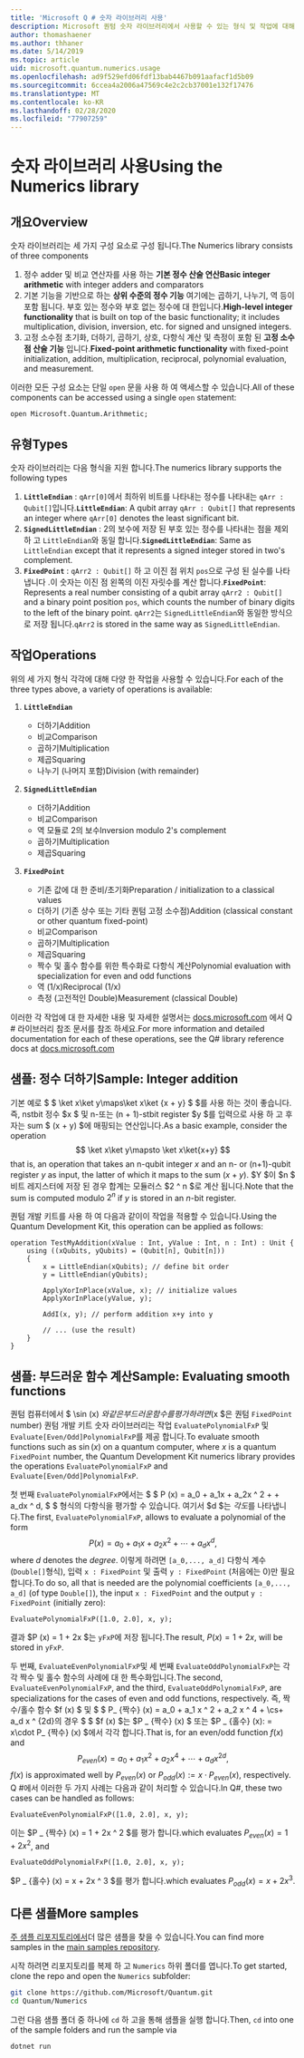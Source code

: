 ```yaml
---
title: 'Microsoft Q # 숫자 라이브러리 사용'
description: Microsoft 퀀텀 숫자 라이브러리에서 사용할 수 있는 형식 및 작업에 대해 알아봅니다.
author: thomashaener
ms.author: thhaner
ms.date: 5/14/2019
ms.topic: article
uid: microsoft.quantum.numerics.usage
ms.openlocfilehash: ad9f529efd06fdf13bab4467b091aafacf1d5b09
ms.sourcegitcommit: 6ccea4a2006a47569c4e2c2cb37001e132f17476
ms.translationtype: MT
ms.contentlocale: ko-KR
ms.lasthandoff: 02/28/2020
ms.locfileid: "77907259"
---
```

# <a name="using-the-numerics-library"></a><span data-ttu-id="04d85-103">숫자 라이브러리 사용</span><span class="sxs-lookup"><span data-stu-id="04d85-103">Using the Numerics library</span></span>

## <a name="overview"></a><span data-ttu-id="04d85-104">개요</span><span class="sxs-lookup"><span data-stu-id="04d85-104">Overview</span></span>

<span data-ttu-id="04d85-105">숫자 라이브러리는 세 가지 구성 요소로 구성 됩니다.</span><span class="sxs-lookup"><span data-stu-id="04d85-105">The Numerics library consists of three components</span></span>

1. <span data-ttu-id="04d85-106">정수 adder 및 비교 연산자를 사용 하는 **기본 정수 산술 연산**</span><span class="sxs-lookup"><span data-stu-id="04d85-106">**Basic integer arithmetic** with integer adders and comparators</span></span>
1. <span data-ttu-id="04d85-107">기본 기능을 기반으로 하는 **상위 수준의 정수 기능** 여기에는 곱하기, 나누기, 역 등이 포함 됩니다.  부호 있는 정수와 부호 없는 정수에 대 한입니다.</span><span class="sxs-lookup"><span data-stu-id="04d85-107">**High-level integer functionality** that is built on top of the basic  functionality; it includes multiplication, division, inversion, etc.  for signed and unsigned integers.</span></span>
1. <span data-ttu-id="04d85-108">고정 소수점 초기화, 더하기, 곱하기, 상호, 다항식 계산 및 측정이 포함 된 **고정 소수점 산술 기능** 입니다.</span><span class="sxs-lookup"><span data-stu-id="04d85-108">**Fixed-point arithmetic functionality** with fixed-point initialization,  addition, multiplication, reciprocal, polynomial evaluation, and measurement.</span></span>

<span data-ttu-id="04d85-109">이러한 모든 구성 요소는 단일 `open` 문을 사용 하 여 액세스할 수 있습니다.</span><span class="sxs-lookup"><span data-stu-id="04d85-109">All of these components can be accessed using a single `open` statement:</span></span>
```qsharp
open Microsoft.Quantum.Arithmetic;
```

## <a name="types"></a><span data-ttu-id="04d85-110">유형</span><span class="sxs-lookup"><span data-stu-id="04d85-110">Types</span></span>

<span data-ttu-id="04d85-111">숫자 라이브러리는 다음 형식을 지원 합니다.</span><span class="sxs-lookup"><span data-stu-id="04d85-111">The numerics library supports the following types</span></span>

1. <span data-ttu-id="04d85-112">**`LittleEndian`** : `qArr[0]`에서 최하위 비트를 나타내는 정수를 나타내는 `qArr : Qubit[]`입니다.</span><span class="sxs-lookup"><span data-stu-id="04d85-112">**`LittleEndian`**: A qubit array `qArr : Qubit[]` that represents an integer where `qArr[0]` denotes the least significant bit.</span></span>
1. <span data-ttu-id="04d85-113">**`SignedLittleEndian`** : 2의 보수에 저장 된 부호 있는 정수를 나타내는 점을 제외 하 고 `LittleEndian`와 동일 합니다.</span><span class="sxs-lookup"><span data-stu-id="04d85-113">**`SignedLittleEndian`**: Same as `LittleEndian` except that it represents a signed integer stored in two's complement.</span></span>
1. <span data-ttu-id="04d85-114">**`FixedPoint`** : `qArr2 : Qubit[]` 하 고 이진 점 위치 `pos`으로 구성 된 실수를 나타냅니다 .이 숫자는 이진 점 왼쪽의 이진 자릿수를 계산 합니다.</span><span class="sxs-lookup"><span data-stu-id="04d85-114">**`FixedPoint`**: Represents a real number consisting of a qubit array `qArr2 : Qubit[]` and a binary point position `pos`, which counts the number of binary digits to the left of the binary point.</span></span> <span data-ttu-id="04d85-115">`qArr2`는 `SignedLittleEndian`와 동일한 방식으로 저장 됩니다.</span><span class="sxs-lookup"><span data-stu-id="04d85-115">`qArr2` is stored in the same way as `SignedLittleEndian`.</span></span>

## <a name="operations"></a><span data-ttu-id="04d85-116">작업</span><span class="sxs-lookup"><span data-stu-id="04d85-116">Operations</span></span>

<span data-ttu-id="04d85-117">위의 세 가지 형식 각각에 대해 다양 한 작업을 사용할 수 있습니다.</span><span class="sxs-lookup"><span data-stu-id="04d85-117">For each of the three types above, a variety of operations is available:</span></span>

1. **`LittleEndian`**
    - <span data-ttu-id="04d85-118">더하기</span><span class="sxs-lookup"><span data-stu-id="04d85-118">Addition</span></span>
    - <span data-ttu-id="04d85-119">비교</span><span class="sxs-lookup"><span data-stu-id="04d85-119">Comparison</span></span>
    - <span data-ttu-id="04d85-120">곱하기</span><span class="sxs-lookup"><span data-stu-id="04d85-120">Multiplication</span></span>
    - <span data-ttu-id="04d85-121">제곱</span><span class="sxs-lookup"><span data-stu-id="04d85-121">Squaring</span></span>
    - <span data-ttu-id="04d85-122">나누기 (나머지 포함)</span><span class="sxs-lookup"><span data-stu-id="04d85-122">Division (with remainder)</span></span>

1. **`SignedLittleEndian`**
    - <span data-ttu-id="04d85-123">더하기</span><span class="sxs-lookup"><span data-stu-id="04d85-123">Addition</span></span>
    - <span data-ttu-id="04d85-124">비교</span><span class="sxs-lookup"><span data-stu-id="04d85-124">Comparison</span></span>
    - <span data-ttu-id="04d85-125">역 모듈로 2의 보수</span><span class="sxs-lookup"><span data-stu-id="04d85-125">Inversion modulo 2's complement</span></span>
    - <span data-ttu-id="04d85-126">곱하기</span><span class="sxs-lookup"><span data-stu-id="04d85-126">Multiplication</span></span>
    - <span data-ttu-id="04d85-127">제곱</span><span class="sxs-lookup"><span data-stu-id="04d85-127">Squaring</span></span>

1. **`FixedPoint`**
    - <span data-ttu-id="04d85-128">기존 값에 대 한 준비/초기화</span><span class="sxs-lookup"><span data-stu-id="04d85-128">Preparation / initialization to a classical values</span></span>
    - <span data-ttu-id="04d85-129">더하기 (기존 상수 또는 기타 퀀텀 고정 소수점)</span><span class="sxs-lookup"><span data-stu-id="04d85-129">Addition (classical constant or other quantum fixed-point)</span></span>
    - <span data-ttu-id="04d85-130">비교</span><span class="sxs-lookup"><span data-stu-id="04d85-130">Comparison</span></span>
    - <span data-ttu-id="04d85-131">곱하기</span><span class="sxs-lookup"><span data-stu-id="04d85-131">Multiplication</span></span>
    - <span data-ttu-id="04d85-132">제곱</span><span class="sxs-lookup"><span data-stu-id="04d85-132">Squaring</span></span>
    - <span data-ttu-id="04d85-133">짝수 및 홀수 함수를 위한 특수화로 다항식 계산</span><span class="sxs-lookup"><span data-stu-id="04d85-133">Polynomial evaluation with specialization for even and odd functions</span></span>
    - <span data-ttu-id="04d85-134">역 (1/x)</span><span class="sxs-lookup"><span data-stu-id="04d85-134">Reciprocal (1/x)</span></span>
    - <span data-ttu-id="04d85-135">측정 (고전적인 Double)</span><span class="sxs-lookup"><span data-stu-id="04d85-135">Measurement (classical Double)</span></span>

<span data-ttu-id="04d85-136">이러한 각 작업에 대 한 자세한 내용 및 자세한 설명서는 [docs.microsoft.com](https://docs.microsoft.com/quantum) 에서 Q # 라이브러리 참조 문서를 참조 하세요.</span><span class="sxs-lookup"><span data-stu-id="04d85-136">For more information and detailed documentation for each of these operations, see the Q# library reference docs at [docs.microsoft.com](https://docs.microsoft.com/quantum)</span></span>

## <a name="sample-integer-addition"></a><span data-ttu-id="04d85-137">샘플: 정수 더하기</span><span class="sxs-lookup"><span data-stu-id="04d85-137">Sample: Integer addition</span></span>

<span data-ttu-id="04d85-138">기본 예로 $ $ \ket x\ket y\maps\ket x\ket {x + y} $ $를 사용 하는 것이 좋습니다. 즉, nstbit 정수 $x $ 및 n-또는 (n + 1)-stbit register $y $를 입력으로 사용 하 고 후자는 sum $ (x + y) $에 매핑되는 연산입니다.</span><span class="sxs-lookup"><span data-stu-id="04d85-138">As a basic example, consider the operation $$ \ket x\ket y\mapsto \ket x\ket{x+y} $$ that is, an operation that takes an n-qubit integer $x$ and an n- or (n+1)-qubit register $y$ as input, the latter of which it maps to the sum $(x+y)$.</span></span> <span data-ttu-id="04d85-139">$Y $이 $n $ 비트 레지스터에 저장 된 경우 합계는 모듈러스 $2 ^ n $로 계산 됩니다.</span><span class="sxs-lookup"><span data-stu-id="04d85-139">Note that the sum is computed modulo $2^n$ if $y$ is stored in an $n$-bit register.</span></span>

<span data-ttu-id="04d85-140">퀀텀 개발 키트를 사용 하 여 다음과 같이이 작업을 적용할 수 있습니다.</span><span class="sxs-lookup"><span data-stu-id="04d85-140">Using the Quantum Development Kit, this operation can be applied as follows:</span></span>
```qsharp
operation TestMyAddition(xValue : Int, yValue : Int, n : Int) : Unit {
    using ((xQubits, yQubits) = (Qubit[n], Qubit[n]))
    {
        x = LittleEndian(xQubits); // define bit order
        y = LittleEndian(yQubits);
        
        ApplyXorInPlace(xValue, x); // initialize values
        ApplyXorInPlace(yValue, y);
        
        AddI(x, y); // perform addition x+y into y
        
        // ... (use the result)
    }
}
```

## <a name="sample-evaluating-smooth-functions"></a><span data-ttu-id="04d85-141">샘플: 부드러운 함수 계산</span><span class="sxs-lookup"><span data-stu-id="04d85-141">Sample: Evaluating smooth functions</span></span>

<span data-ttu-id="04d85-142">퀀텀 컴퓨터에서 $ \sin (x) $와 같은 부드러운 함수를 평가 하려면 ($x $은 퀀텀 `FixedPoint` number) 퀀텀 개발 키트 숫자 라이브러리는 작업 `EvaluatePolynomialFxP` 및 `Evaluate[Even/Odd]PolynomialFxP`를 제공 합니다.</span><span class="sxs-lookup"><span data-stu-id="04d85-142">To evaluate smooth functions such as $\sin(x)$ on a quantum computer, where $x$ is a quantum `FixedPoint` number, the Quantum Development Kit numerics library provides the operations `EvaluatePolynomialFxP` and `Evaluate[Even/Odd]PolynomialFxP`.</span></span>

<span data-ttu-id="04d85-143">첫 번째 `EvaluatePolynomialFxP`에서는 $ $ P (x) = a_0 + a_1x + a_2x ^ 2 + \+ a_dx ^ d, $ $ 형식의 다항식을 평가할 수 있습니다. 여기서 $d $는 *각도*를 나타냅니다.</span><span class="sxs-lookup"><span data-stu-id="04d85-143">The first, `EvaluatePolynomialFxP`, allows to evaluate a polynomial of the form $$ P(x) = a_0 + a_1x + a_2x^2 + \cdots + a_dx^d, $$ where $d$ denotes the *degree*.</span></span> <span data-ttu-id="04d85-144">이렇게 하려면 `[a_0,..., a_d]` 다항식 계수 (`Double[]`형식), 입력 `x : FixedPoint` 및 출력 `y : FixedPoint` (처음에는 0)만 필요 합니다.</span><span class="sxs-lookup"><span data-stu-id="04d85-144">To do so, all that is needed are the polynomial coefficients `[a_0,..., a_d]` (of type `Double[]`), the input `x : FixedPoint` and the output `y : FixedPoint` (initially zero):</span></span>
```qsharp
EvaluatePolynomialFxP([1.0, 2.0], x, y);
```
<span data-ttu-id="04d85-145">결과 $P (x) = 1 + 2x $는 `yFxP`에 저장 됩니다.</span><span class="sxs-lookup"><span data-stu-id="04d85-145">The result, $P(x)=1+2x$, will be stored in `yFxP`.</span></span>

<span data-ttu-id="04d85-146">두 번째, `EvaluateEvenPolynomialFxP`및 세 번째 `EvaluateOddPolynomialFxP`는 각각 짝수 및 홀수 함수의 사례에 대 한 특수화입니다.</span><span class="sxs-lookup"><span data-stu-id="04d85-146">The second, `EvaluateEvenPolynomialFxP`, and the third, `EvaluateOddPolynomialFxP`, are specializations for the cases of even and odd functions, respectively.</span></span> <span data-ttu-id="04d85-147">즉, 짝수/홀수 함수 $f (x) $ 및 $ $ P_ {짝수} (x) = a_0 + a_1 x ^ 2 + a_2 x ^ 4 + \cs+ a_d x ^ {2d}의 경우 $ $ $f (x) $는 $P _ {짝수} (x) $ 또는 $P _ {홀수} (x): = x\cdot P_ {짝수} (x) $에서 각각 합니다.</span><span class="sxs-lookup"><span data-stu-id="04d85-147">That is, for an even/odd function $f(x)$ and $$ P_{even}(x)=a_0 + a_1 x^2 + a_2 x^4 + \cdots + a_d x^{2d}, $$ $f(x)$ is approximated well by $P_{even}(x)$ or $P_{odd}(x) := x\cdot P_{even}(x)$, respectively.</span></span>
<span data-ttu-id="04d85-148">Q #에서 이러한 두 가지 사례는 다음과 같이 처리할 수 있습니다.</span><span class="sxs-lookup"><span data-stu-id="04d85-148">In Q#, these two cases can be handled as follows:</span></span>
```qsharp
EvaluateEvenPolynomialFxP([1.0, 2.0], x, y);
```
<span data-ttu-id="04d85-149">이는 $P _ {짝수} (x) = 1 + 2x ^ 2 $를 평가 합니다.</span><span class="sxs-lookup"><span data-stu-id="04d85-149">which evaluates $P_{even}(x) = 1 + 2x^2$, and</span></span>
```qsharp
EvaluateOddPolynomialFxP([1.0, 2.0], x, y);
```
<span data-ttu-id="04d85-150">$P _ {홀수} (x) = x + 2x ^ 3 $를 평가 합니다.</span><span class="sxs-lookup"><span data-stu-id="04d85-150">which evaluates $P_{odd}(x) = x + 2x^3$.</span></span>

## <a name="more-samples"></a><span data-ttu-id="04d85-151">다른 샘플</span><span class="sxs-lookup"><span data-stu-id="04d85-151">More samples</span></span>

<span data-ttu-id="04d85-152">[주 샘플 리포지토리에서](https://github.com/Microsoft/Quantum)더 많은 샘플을 찾을 수 있습니다.</span><span class="sxs-lookup"><span data-stu-id="04d85-152">You can find more samples in the [main samples repository](https://github.com/Microsoft/Quantum).</span></span>

<span data-ttu-id="04d85-153">시작 하려면 리포지토리를 복제 하 고 `Numerics` 하위 폴더를 엽니다.</span><span class="sxs-lookup"><span data-stu-id="04d85-153">To get started, clone the repo and open the `Numerics` subfolder:</span></span>

```bash
git clone https://github.com/Microsoft/Quantum.git
cd Quantum/Numerics
```

<span data-ttu-id="04d85-154">그런 다음 샘플 폴더 중 하나에 `cd` 하 고을 통해 샘플을 실행 합니다.</span><span class="sxs-lookup"><span data-stu-id="04d85-154">Then, `cd` into one of the sample folders and run the sample via</span></span>

```bash
dotnet run
```
